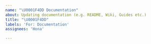 ```yaml
---
name: "\U0001F4DD Documentation"
about: Updating documentation (e.g. README, Wiki, Guides etc.)
title: "\U0001F4DD"
labels: 'For: Documentation'
assignees: 'Hona'

---
```



